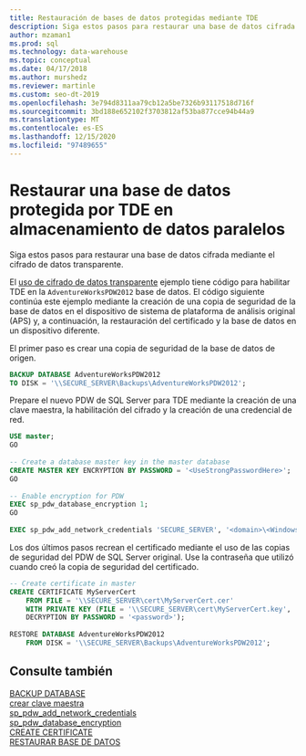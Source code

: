 ```yaml
---
title: Restauración de bases de datos protegidas mediante TDE
description: Siga estos pasos para restaurar una base de datos cifrada mediante el cifrado de datos transparente en el almacenamiento de datos paralelos de la plataforma de análisis.
author: mzaman1
ms.prod: sql
ms.technology: data-warehouse
ms.topic: conceptual
ms.date: 04/17/2018
ms.author: murshedz
ms.reviewer: martinle
ms.custom: seo-dt-2019
ms.openlocfilehash: 3e794d8311aa79cb12a5be7326b93117518d716f
ms.sourcegitcommit: 3bd188e652102f3703812af53ba877cce94b44a9
ms.translationtype: MT
ms.contentlocale: es-ES
ms.lasthandoff: 12/15/2020
ms.locfileid: "97489655"
---
```

# <a name="restore-a-database-protected-by-tde-in-parallel-data-warehouse"></a>Restaurar una base de datos protegida por TDE en almacenamiento de datos paralelos
Siga estos pasos para restaurar una base de datos cifrada mediante el cifrado de datos transparente.  
  
El [uso de cifrado de datos transparente](transparent-data-encryption.md#using-tde) ejemplo tiene código para habilitar TDE en la `AdventureWorksPDW2012` base de datos. El código siguiente continúa este ejemplo mediante la creación de una copia de seguridad de la base de datos en el dispositivo de sistema de plataforma de análisis original (APS) y, a continuación, la restauración del certificado y la base de datos en un dispositivo diferente.  
  
El primer paso es crear una copia de seguridad de la base de datos de origen.  
  
```sql  
BACKUP DATABASE AdventureWorksPDW2012   
TO DISK = '\\SECURE_SERVER\Backups\AdventureWorksPDW2012';  
```  
  
Prepare el nuevo PDW de SQL Server para TDE mediante la creación de una clave maestra, la habilitación del cifrado y la creación de una credencial de red.  
  
```sql  
USE master;  
GO  
  
-- Create a database master key in the master database  
CREATE MASTER KEY ENCRYPTION BY PASSWORD = '<UseStrongPasswordHere>';  
GO  
  
-- Enable encryption for PDW  
EXEC sp_pdw_database_encryption 1;  
GO  
  
EXEC sp_pdw_add_network_credentials 'SECURE_SERVER', '<domain>\<Windows_user>', '<password>';  
```  
  
Los dos últimos pasos recrean el certificado mediante el uso de las copias de seguridad del PDW de SQL Server original. Use la contraseña que utilizó cuando creó la copia de seguridad del certificado.  
  
```sql  
-- Create certificate in master  
CREATE CERTIFICATE MyServerCert  
    FROM FILE = '\\SECURE_SERVER\cert\MyServerCert.cer'   
    WITH PRIVATE KEY (FILE = '\\SECURE_SERVER\cert\MyServerCert.key',   
    DECRYPTION BY PASSWORD = '<password>');  
  
RESTORE DATABASE AdventureWorksPDW2012   
    FROM DISK = '\\SECURE_SERVER\Backups\AdventureWorksPDW2012';  
```  
  
## <a name="see-also"></a>Consulte también  
[BACKUP DATABASE](../t-sql/statements/backup-transact-sql.md?view=aps-pdw-2016&preserve-view=true)  
[crear clave maestra](../t-sql/statements/create-master-key-transact-sql.md)  
 [sp_pdw_add_network_credentials](../relational-databases/system-stored-procedures/sp-pdw-add-network-credentials-sql-data-warehouse.md)  
[sp_pdw_database_encryption](../relational-databases/system-stored-procedures/sp-pdw-database-encryption-sql-data-warehouse.md)  
[CREATE CERTIFICATE](../t-sql/statements/create-certificate-transact-sql.md)  
[RESTAURAR BASE DE DATOS](../t-sql/statements/restore-statements-transact-sql.md?view=aps-pdw-2016&preserve-view=true)
